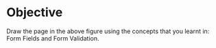 # Objective

Draw the page in the above figure using the concepts that you learnt in: Form Fields and Form Validation.



